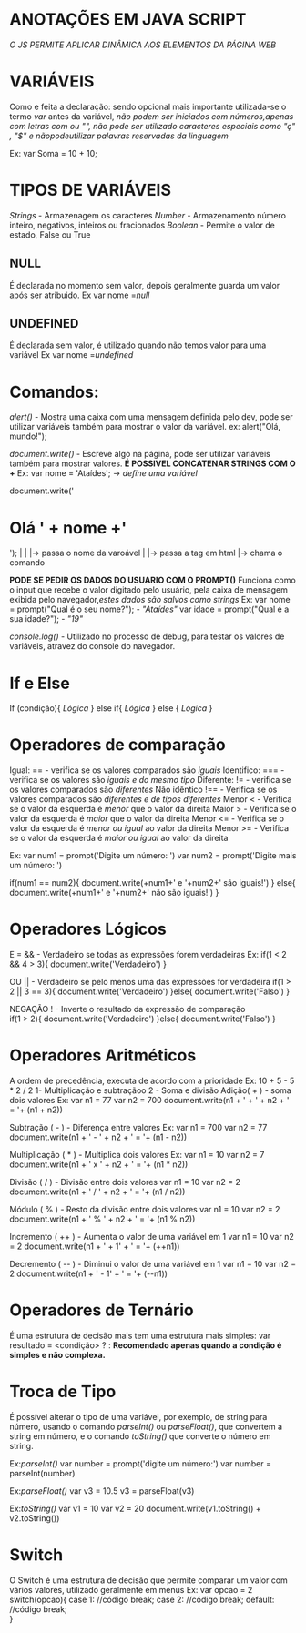 # ANOTAÇÕES EM JAVA SCRIPT
_O JS PERMITE APLICAR DINÂMICA AOS ELEMENTOS DA PÁGINA WEB_

# VARIÁVEIS
Como e feita a declaração: sendo opcional mais importante utilizada-se 
o termo _var_ antes da variável, *não podem ser iniciados com números,apenas com letras com ou "_", não pode ser utilizado caracteres especiais como "ç" , "$" e nãopodeutilizar palavras reservadas da linguagem_*

Ex: var Soma = 10 + 10;

# TIPOS DE VARIÁVEIS
*Strings* -  Armazenagem os caracteres 
*Number* -  Armazenamento número inteiro, negativos, inteiros ou fracionados 
*Boolean* - Permite o valor de estado, False ou True

## NULL 
É declarada no momento sem valor, depois geralmente guarda um valor após ser atribuido.
Ex var nome =_null_

## UNDEFINED 
É declarada sem valor, é utilizado quando não temos valor para uma variável
Ex var nome =_undefined_

# Comandos:

*alert()* -  Mostra uma caixa com uma mensagem definida pelo dev, pode ser utilizar variáveis também para mostrar o valor da variável.
ex: alert("Olá, mundo!");

*document.write()* - Escreve algo na página, pode ser utilizar variáveis também para mostrar valores.
**É POSSIVEL CONCATENAR STRINGS COM O +**
Ex: 
var nome = 'Ataídes'; -> _define uma variável_

document.write('<h1> Olá ' + nome +'</h1>');
    |            |            |-> passa o nome da varoável
    |            |-> passa a tag em html
    |-> chama o comando

**PODE SE PEDIR OS DADOS DO USUARIO COM O PROMPT()**
Funciona como o input que recebe o valor digitado pelo usuário, pela caixa de mensagem exibida
pelo navegador,_estes dados são salvos como strings_
Ex: 
var nome = prompt("Qual é o seu nome?"); -  _"Ataídes"_
var idade = prompt("Qual é a sua idade?"); - _"19"_


*console.log()* - Utilizado no processo de debug, para testar os valores de variáveis, atravez do console do navegador.


# If e Else
If (condição){
_Lógica_ 
} else if{
_Lógica_
} else {
_Lógica_
}

# Operadores de comparação 
Igual: == - verifica se os valores comparados são *iguais*
Identifico: === - verifica se os valores são *iguais e do mesmo tipo*
Diferente: != - verifica se os valores comparados são *diferentes*
Não idêntico !== - Verifica se os valores comparados são *diferentes e de tipos diferentes*
Menor < - Verifica se o valor da esquerda é *menor* que o valor da direita
Maior > - Verifica se o valor da esquerda é *maior* que o valor da direita
Menor <= - Verifica se o valor da esquerda é *menor ou igual* ao valor da direita
Menor >= - Verifica se o valor da esquerda é *maior ou igual* ao valor da direita

Ex:
var num1 = prompt('Digite um número: ')
var num2 = prompt('Digite mais um número: ')

if(num1 == num2){
document.write(+num1+' e '+num2+' são iguais!')
} else{
document.write(+num1+' e '+num2+' não são iguais!')
}

# Operadores Lógicos
E = && - Verdadeiro se todas as expressões forem verdadeiras
Ex:
if(1 < 2 && 4 > 3){
    document.write('Verdadeiro')
}

OU || - Verdadeiro se pelo menos uma das expressões for verdadeira
if(1 > 2 || 3 == 3){
    document.write('Verdadeiro')
}else{
    document.write('Falso')
}
       
NEGAÇÃO ! - Inverte o resultado da expressão de comparação  
if(1 > 2){
    document.write('Verdadeiro')
}else{
    document.write('Falso')
}

# Operadores Aritméticos
A ordem de precedência, executa de acordo com a prioridade
Ex:
10 + 5 - 5 * 2 / 2
1- Multiplicação e subtraçãoo
2 - Soma e divisão
Adição( + ) - soma dois valores
Ex:
var n1 = 77
var n2 = 700
document.write(n1 + ' + ' + n2 + ' = '+ (n1 + n2))

Subtração ( - ) - Diferença entre valores
Ex:
var n1 = 700
var n2 = 77
document.write(n1 + ' - ' + n2 + ' = '+ (n1 - n2))
       
Multiplicação ( * ) - Multiplica dois valores
Ex:
var n1 = 10
var n2 = 7
document.write(n1 + ' x ' + n2 + ' = '+ (n1 * n2))

Divisão ( / ) - Divisão entre dois valores
var n1 = 10
var n2 = 2
document.write(n1 + ' / ' + n2 + ' = '+ (n1 / n2))

Módulo ( % ) - Resto da divisão entre dois valores
var n1 = 10
var n2 = 2
document.write(n1 + ' % ' + n2 + ' = '+ (n1 % n2))

Incremento ( ++ ) - Aumenta o valor de uma variável em 1
var n1 = 10
var n2 = 2
document.write(n1 + ' + 1' + ' = '+ (++n1))

Decremento ( -- ) - Diminui o valor de uma variável em 1
var n1 = 10
var n2 = 2
document.write(n1 + ' - 1' + ' = '+ (--n1))

# Operadores de Ternário
É uma estrutura de decisão mais tem uma estrutura mais simples:
var resultado = <condição> ? <verdadeiro> : <falso>
**Recomendado apenas quando a condição é simples e não complexa.**

# Troca de Tipo
É possível alterar o tipo de uma variável, por exemplo, de string para número, usando o comando *parseInt()* ou *parseFloat()*, que convertem a string em número, e o comando *toString()* que converte o número em string.

Ex:*parseInt()*
var number = prompt('digite um número:')
var number = parseInt(number)

Ex:*parseFloat()*
var v3  = 10.5
v3 = parseFloat(v3)

Ex:*toString()*
var v1  = 10
var v2  = 20
document.write(v1.toString() + v2.toString())

# Switch
O Switch é uma estrutura de decisão que permite comparar um valor com vários valores, utilizado geralmente em menus
Ex:
var opcao = 2
switch(opcao){
    case 1:
        //código
        break;
    case 2:
        //código
        break;
    default:
        //código
        break;   
}

